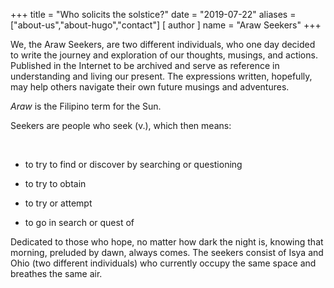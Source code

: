 +++
title = "Who solicits the solstice?"
date = "2019-07-22"
aliases = ["about-us","about-hugo","contact"]
[ author ]
  name = "Araw Seekers"
+++

We, the Araw Seekers, are two different individuals, who one day decided to write the journey and exploration of our thoughts, musings, and actions. Published in the Internet to be archived and serve as reference in understanding and living our present. The expressions written, hopefully, may help others navigate their own future musings and adventures.

_Araw_ is the Filipino term for the Sun. 

Seekers are people who seek (v.), which then means:


 

* to try to find or discover by searching or questioning 

* to try to obtain 

* to try or attempt

* to go in search or quest of 






Dedicated to those who hope, no matter how dark the night is, knowing that morning, preluded by dawn, always comes. The seekers consist of Isya and Ohio (two different individuals) who currently occupy the same space and breathes the same air.
